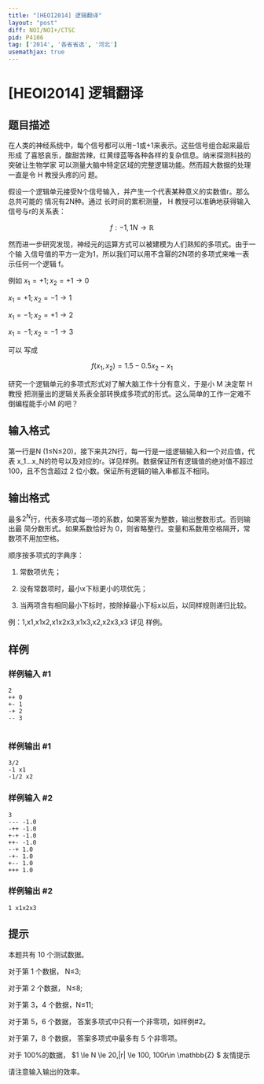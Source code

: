 ```yaml
---
title: "[HEOI2014] 逻辑翻译"
layout: "post"
diff: NOI/NOI+/CTSC
pid: P4106
tag: ['2014', '各省省选', '河北']
usemathjax: true
---
```


# [HEOI2014] 逻辑翻译
## 题目描述

在人类的神经系统中，每个信号都可以用−1或+1来表示。这些信号组合起来最后形成 了喜怒哀乐，酸甜苦辣，红黄绿蓝等各种各样的复杂信息。纳米探测科技的突破让生物学家 可以测量大脑中特定区域的完整逻辑功能。然而超大数据的处理一直是令 H 教授头疼的问 题。

假设一个逻辑单元接受N个信号输入，并产生一个代表某种意义的实数值r。那么总共可能的 情况有2N种。通过 长时间的累积测量， H 教授可以准确地获得输入信号与r的关系表：

$$f :{-1,1}N \to \mathbb{R} $$

然而进一步研究发现，神经元的运算方式可以被建模为人们熟知的多项式。由于一个输 入信号值的平方一定为1，所以我们可以用不含幂的2N项的多项式来唯一表示任何一个逻辑 f。

例如
$x_1=+1; x_2=+1 \to 0$

$x_1=+1; x_2=-1 \to 1$

$x_1=-1; x_2=+1 \to 2$

$x_1=-1; x_2=-1 \to 3$

可以 写成

$$f(x_1,x_2)=1.5-0.5x_2-x_1$$

研究一个逻辑单元的多项式形式对了解大脑工作十分有意义，于是小 M 决定帮 H 教授 把测量出的逻辑关系表全部转换成多项式的形式。这么简单的工作一定难不倒编程能手小M 的吧？

## 输入格式

第一行是N (1≤N≤20)，接下来共2N行，每一行是一组逻辑输入和一个对应值，代表 x\_1...x\_N的符号以及对应的r。详见样例。数据保证所有逻辑值的绝对值不超过100，且不包含超过 2 位小数。保证所有逻辑的输入串都互不相同。

## 输出格式

最多$2^N$行，代表多项式每一项的系数，如果答案为整数，输出整数形式。否则输出最 简分数形式。如果系数恰好为 0，则省略整行。变量和系数用空格隔开，常数项不用加空格。

顺序按多项式的字典序：

1. 常数项优先；

2. 没有常数项时，最小x下标更小的项优先；

3. 当两项含有相同最小下标时，按除掉最小下标x以后，以同样规则递归比较。

例：1,x1,x1x2,x1x2x3,x1x3,x2,x2x3,x3 详见 样例。

## 样例

### 样例输入 #1
```
2 
++ 0 
+- 1 
-+ 2 
-- 3 
 

```
### 样例输出 #1
```
3/2 
-1 x1 
-1/2 x2 
```
### 样例输入 #2
```
3 
--- -1.0
-++ -1.0
+-+ -1.0
++- -1.0
--+ 1.0
-+- 1.0
+-- 1.0
+++ 1.0

```
### 样例输出 #2
```
1 x1x2x3
```
## 提示

本题共有 10 个测试数据。

对于第 1 个数据， N≤3;

对于第 2 个数据， N≤8;

对于第 3，4 个数据，N≤11;

对于第 5，6 个数据， 答案多项式中只有一个非零项，如样例#2。

对于第 7，8 个数据， 答案多项式中最多有 5 个非零项。

对于 100%的数据， $1 \le N \le 20,|r| \le 100, 100r\in \mathbb{Z} $
友情提示

请注意输入输出的效率。

